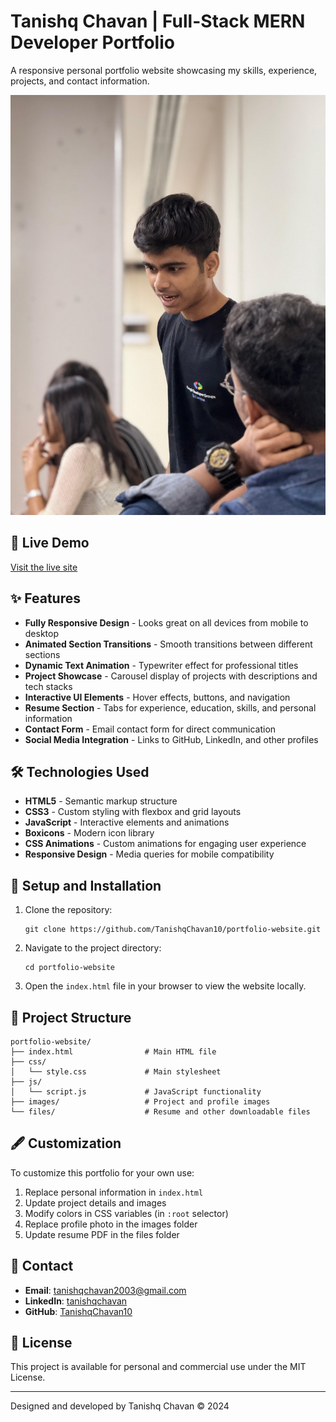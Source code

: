 # Tanishq Chavan | Full-Stack MERN Developer Portfolio

A responsive personal portfolio website showcasing my skills, experience, projects, and contact information.

![Portfolio Preview](images/photo1.jpg)

## 🚀 Live Demo
[Visit the live site](https://tanishqchavan.github.io/portfolio-website/)

## ✨ Features

- **Fully Responsive Design** - Looks great on all devices from mobile to desktop
- **Animated Section Transitions** - Smooth transitions between different sections
- **Dynamic Text Animation** - Typewriter effect for professional titles
- **Project Showcase** - Carousel display of projects with descriptions and tech stacks
- **Interactive UI Elements** - Hover effects, buttons, and navigation
- **Resume Section** - Tabs for experience, education, skills, and personal information
- **Contact Form** - Email contact form for direct communication
- **Social Media Integration** - Links to GitHub, LinkedIn, and other profiles

## 🛠️ Technologies Used

- **HTML5** - Semantic markup structure
- **CSS3** - Custom styling with flexbox and grid layouts
- **JavaScript** - Interactive elements and animations
- **Boxicons** - Modern icon library
- **CSS Animations** - Custom animations for engaging user experience
- **Responsive Design** - Media queries for mobile compatibility

## 🔧 Setup and Installation

1. Clone the repository:
   ```
   git clone https://github.com/TanishqChavan10/portfolio-website.git
   ```

2. Navigate to the project directory:
   ```
   cd portfolio-website
   ```

3. Open the `index.html` file in your browser to view the website locally.

## 📂 Project Structure

```
portfolio-website/
├── index.html                # Main HTML file
├── css/
│   └── style.css             # Main stylesheet
├── js/
│   └── script.js             # JavaScript functionality
├── images/                   # Project and profile images
└── files/                    # Resume and other downloadable files
```

## 🖋️ Customization

To customize this portfolio for your own use:

1. Replace personal information in `index.html`
2. Update project details and images
3. Modify colors in CSS variables (in `:root` selector)
4. Replace profile photo in the images folder
5. Update resume PDF in the files folder

## 📱 Contact

- **Email**: tanishqchavan2003@gmail.com
- **LinkedIn**: [tanishqchavan](https://www.linkedin.com/in/tanishqchavan/)
- **GitHub**: [TanishqChavan10](https://github.com/TanishqChavan10)

## 📄 License

This project is available for personal and commercial use under the MIT License.

---

Designed and developed by Tanishq Chavan © 2024 
